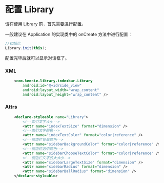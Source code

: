 # 配置 Library

请在使用 Library 前，首先需要进行配置。

一般建议在 Application 的实现类中的 onCreate 方法中进行配置：

```java
//初始化
Library.init(this);
```

配置完毕后就可以显示对话框了。

### XML
```xml
    <com.kennie.library.indexbar.Library
        android:id="@+id/side_view"
        android:layout_width="wrap_content"
        android:layout_height="wrap_content" />
```
### Attrs
```xml
    <declare-styleable name="Library">
        <!--索引文字大小-->
        <attr name="indexTextSize" format="dimension" />
        <!--索引文字颜色-->
        <attr name="indexTextColor" format="color|reference" />
        <!--侧边栏背景颜色-->
        <attr name="sidebarBackgroundColor" format="color|reference" />
        <!--侧边栏选中颜色-->
        <attr name="sidebarChooseTextColor" format="color|reference" />
        <!--侧边栏文字放大大小-->
        <attr name="sidebarLargeTextSize" format="dimension" />
        <attr name="sidebarRadius" format="dimension" />
        <attr name="sidebarBallRadius" format="dimension" />
    </declare-styleable>
```

